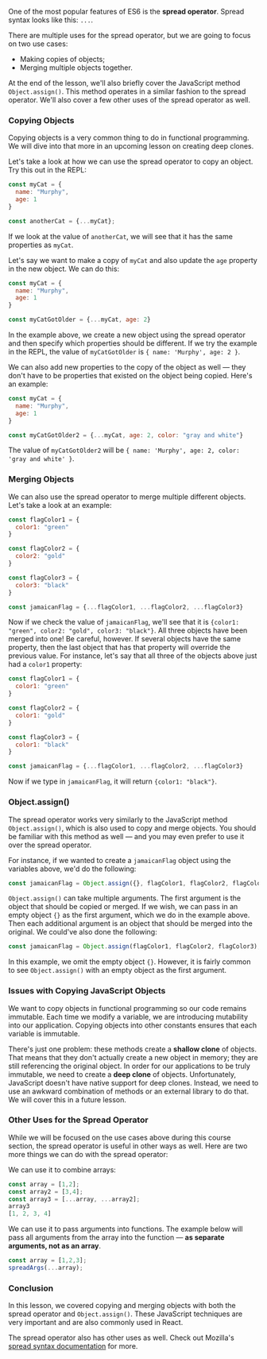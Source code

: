 One of the most popular features of ES6 is the **spread operator**. Spread syntax looks like this: `...`.

There are multiple uses for the spread operator, but we are going to focus on two use cases:

 * Making copies of objects;
 * Merging multiple objects together.

At the end of the lesson, we'll also briefly cover the JavaScript method `Object.assign()`. This method operates in a similar fashion to the spread operator. We'll also cover a few other uses of the spread operator as well.

### Copying Objects

Copying objects is a very common thing to do in functional programming. We will dive into that more in an upcoming lesson on creating deep clones.

Let's take a look at how we can use the spread operator to copy an object. Try this out in the REPL:

```js
const myCat = {
  name: "Murphy",
  age: 1
}

const anotherCat = {...myCat};
```

If we look at the value of `anotherCat`, we will see that it has the same properties as `myCat`.

Let's say we want to make a copy of `myCat` and also update the `age` property in the new object. We can do this:

```js
const myCat = {
  name: "Murphy",
  age: 1
}

const myCatGotOlder = {...myCat, age: 2}
```

In the example above, we create a new object using the spread operator and then specify which properties should be different. If we try the example in the REPL, the value of `myCatGotOlder` is `{ name: 'Murphy', age: 2 }`.

We can also add new properties to the copy of the object as well — they don't have to be properties that existed on the object being copied. Here's an example:

```js
const myCat = {
  name: "Murphy",
  age: 1
}

const myCatGotOlder2 = {...myCat, age: 2, color: "gray and white"}
```

The value of `myCatGotOlder2` will be `{ name: 'Murphy', age: 2, color: 'gray and white' }`.

### Merging Objects

We can also use the spread operator to merge multiple different objects. Let's take a look at an example:

```js
const flagColor1 = {
  color1: "green"
}

const flagColor2 = {
  color2: "gold"
}

const flagColor3 = {
  color3: "black"
}

const jamaicanFlag = {...flagColor1, ...flagColor2, ...flagColor3}
```

Now if we check the value of `jamaicanFlag`, we'll see that it is `{color1: "green", color2: "gold", color3: "black"}`. All three objects have been merged into one! Be careful, however. If several objects have the same property, then the last object that has that property will override the previous value. For instance, let's say that all three of the objects above just had a `color1` property:

```js
const flagColor1 = {
  color1: "green"
}

const flagColor2 = {
  color1: "gold"
}

const flagColor3 = {
  color1: "black"
}

const jamaicanFlag = {...flagColor1, ...flagColor2, ...flagColor3}
```

Now if we type in `jamaicanFlag`, it will return `{color1: "black"}`.

### Object.assign()

The spread operator works very similarly to the JavaScript method `Object.assign()`, which is also used to copy and merge objects. You should be familiar with this method as well — and you may even prefer to use it over the spread operator.

For instance, if we wanted to create a `jamaicanFlag` object using the variables above, we'd do the following:

```javascript
const jamaicanFlag = Object.assign({}, flagColor1, flagColor2, flagColor3);
```

`Object.assign()` can take multiple arguments. The first argument is the object that should be copied or merged. If we wish, we can pass in an empty object `{}` as the first argument, which we do in the example above. Then each additional argument is an object that should be merged into the original. We could've also done the following:

```javascript
const jamaicanFlag = Object.assign(flagColor1, flagColor2, flagColor3);
```

In this example, we omit the empty object `{}`. However, it is fairly common to see `Object.assign()` with an empty object as the first argument.

### Issues with Copying JavaScript Objects

We want to copy objects in functional programming so our code remains immutable. Each time we modify a variable, we are introducing mutability into our application. Copying objects into other constants ensures that each variable is immutable.

There's just one problem: these methods create a **shallow clone** of objects. That means that they don't actually create a new object in memory; they are still referencing the original object. In order for our applications to be truly immutable, we need to create a **deep clone** of objects. Unfortunately, JavaScript doesn't have native support for deep clones. Instead, we need to use an awkward combination of methods or an external library to do that. We will cover this in a future lesson.

### Other Uses for the Spread Operator

While we will be focused on the use cases above during this course section, the spread operator is useful in other ways as well. Here are two more things we can do with the spread operator:

We can use it to combine arrays:

```js
const array = [1,2];
const array2 = [3,4];
const array3 = [...array, ...array2];
array3
[1, 2, 3, 4]
```

We can use it to pass arguments into functions. The example below will pass all arguments from the array into the function — **as separate arguments, not as an array**.

```js
const array = [1,2,3];
spreadArgs(...array);
```

### Conclusion

In this lesson, we covered copying and merging objects with both the spread operator and `Object.assign()`. These JavaScript techniques are very important and are also commonly used in React.

The spread operator also has other uses as well. Check out Mozilla's [spread syntax documentation](https://developer.mozilla.org/en-US/docs/Web/JavaScript/Reference/Operators/Spread_syntax) for more.
